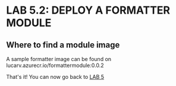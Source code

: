 # LAB 5.2: DEPLOY A FORMATTER MODULE

## Where to find a module image

A sample formatter image can be found on lucarv.azurecr.io/formattermodule:0.0.2

That's it! You can now go back to [LAB 5](https://github.com/lucarv/connfac-lab/tree/master/LAB%205)

